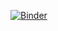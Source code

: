 [![Binder](https://mybinder.org/badge_logo.svg)](https://mybinder.org/v2/gh/pmontoyab/S5C1.git/HEAD)
